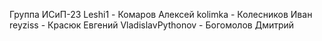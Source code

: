 Группа ИСиП-23
Leshi1 - Комаров Алексей
kolimka - Колесников Иван
reyziss - Красюк Евгений
VladislavPythonov - Богомолов Дмитрий
